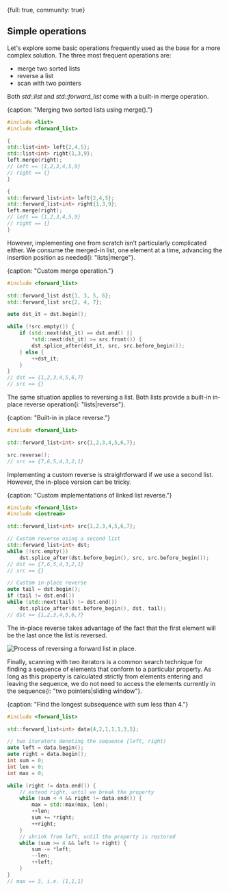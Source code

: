 {full: true, community: true}
## Simple operations

Let's explore some basic operations frequently used as the base for a more complex solution.
The three most frequent operations are:

- merge two sorted lists
- reverse a list
- scan with two pointers

Both *std::list* and *std::forward_list* come with a built-in merge operation.

{caption: "Merging two sorted lists using merge()."}
```cpp
#include <list>
#include <forward_list>

{
std::list<int> left{2,4,5};
std::list<int> right{1,3,9};
left.merge(right);
// left == {1,2,3,4,5,9}
// right == {}
}

{
std::forward_list<int> left{2,4,5};
std::forward_list<int> right{1,3,9};
left.merge(right);
// left == {1,2,3,4,5,9}
// right == {}
}
```

<!-- https://compiler-explorer.com/z/q7z5r4PxY -->

However, implementing one from scratch isn’t particularly complicated either. We consume the merged-in list, one element at a time, advancing the insertion position as needed{i: "lists|merge"}.

{caption: "Custom merge operation."}
```cpp
#include <forward_list>

std::forward_list dst{1, 3, 5, 6};
std::forward_list src{2, 4, 7};

auto dst_it = dst.begin();

while (!src.empty()) {
    if (std::next(dst_it) == dst.end() || 
        *std::next(dst_it) >= src.front()) {
        dst.splice_after(dst_it, src, src.before_begin());
    } else {
        ++dst_it;
    }
}
// dst == {1,2,3,4,5,6,7}
// src == {}
```

<!-- https://compiler-explorer.com/z/M1KP7hGo9 -->

The same situation applies to reversing a list. Both lists provide a built-in in-place reverse operation{i: "lists|reverse"}.

{caption: "Built-in in place reverse."}
```cpp
#include <forward_list>

std::forward_list<int> src{1,2,3,4,5,6,7};

src.reverse();
// src == {7,6,5,4,3,2,1}
```

Implementing a custom reverse is straightforward if we use a second list. However, the in-place version can be tricky.

{caption: "Custom implementations of linked list reverse."}
```cpp
#include <forward_list>
#include <iostream>

std::forward_list<int> src{1,2,3,4,5,6,7};

// Custom reverse using a second list
std::forward_list<int> dst;
while (!src.empty())
    dst.splice_after(dst.before_begin(), src, src.before_begin());
// dst == {7,6,5,4,3,2,1}
// src == {}

// Custom in-place reverse
auto tail = dst.begin();
if (tail != dst.end())
while (std::next(tail) != dst.end())
    dst.splice_after(dst.before_begin(), dst, tail);
// dst == {1,2,3,4,5,6,7}
```
<!-- https://compiler-explorer.com/z/73cxch9Y6 -->

The in-place reverse takes advantage of the fact that the first element will be the last once the list is reversed.

![Process of reversing a forward list in place.](linked_list/list_reverse_01.png)

Finally, scanning with two iterators is a common search technique for finding a sequence of elements that conform to a particular property. As long as this property is calculated strictly from elements entering and leaving the sequence, we do not need to access the elements currently in the sequence{i: "two pointers|sliding window"}.

{caption: "Find the longest subsequence with sum less than 4."}
```cpp
#include <forward_list>

std::forward_list<int> data{4,2,1,1,1,3,5};

// two iterators denoting the sequence [left, right)
auto left = data.begin();
auto right = data.begin();
int sum = 0;
int len = 0;
int max = 0;

while (right != data.end()) {
    // extend right, until we break the property
    while (sum < 4 && right != data.end()) {
        max = std::max(max, len);
        ++len;
        sum += *right;
        ++right;
    }
    // shrink from left, until the property is restored
    while (sum >= 4 && left != right) {
        sum -= *left;
        --len;
        ++left;
    }
}
// max == 3, i.e. {1,1,1}
```

<!-- https://compiler-explorer.com/z/4MT3Tez5z -->
